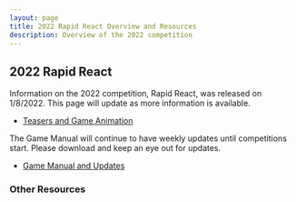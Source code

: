 ```yaml
---
layout: page
title: 2022 Rapid React Overview and Resources
description: Overview of the 2022 competition
---
```


## 2022 Rapid React
Information on the 2022 competition, Rapid React, was released on 1/8/2022. This page will update as more information is available.
- [Teasers and Game Animation](https://youtube.com/playlist?list=PLZT9pIgNOV6ZZ0Nlwte7ZaE-_DGoAFPQF)

The Game Manual will continue to have weekly updates until competitions start.  Please download and keep an eye out for updates.
- [Game Manual and Updates](https://www.firstinspires.org/resource-library/frc/competition-manual-qa-system)

### Other Resources
